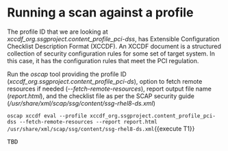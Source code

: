 # Running a scan against a profile

The profile ID that we are looking at *xccdf_org.ssgproject.content_profile_pci-dss*, has Extensible Configuration Checklist Description 
Format (XCCDF).  An XCCDF document is a structured collection of security configuration rules for some set of target system. In this case, 
it has the configuration rules that meet the PCI regulation.

Run the *oscap* tool providing the profile ID (*xccdf_org.ssgproject.content_profile_pci-ds*), option to fetch remote resources if needed (*--fetch-remote-resources*), report output file name (*report.html*), and the checklist file as per the SCAP security guide (*/usr/share/xml/scap/ssg/content/ssg-rhel8-ds.xml*)

`oscap xccdf eval --profile xccdf_org.ssgproject.content_profile_pci-dss --fetch-remote-resources --report report.html /usr/share/xml/scap/ssg/content/ssg-rhel8-ds.xml`{{execute T1}}

<pre class="file">
TBD
</pre>
